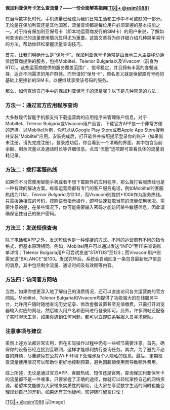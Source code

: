 **保加利亚保号卡怎么查流量？——一份全面解答指南[[TG💪+ @esim1088](https://t.me/s/esim1088)]**

在当今数字化时代，手机流量已经成为我们日常生活和工作中不可或缺的一部分。无论是在保加利亚还是其他国家，流量查询都是每位用户必须掌握的基本技能之一。对于持有保加利亚保号卡（即本地运营商发行的SIM卡）的用户来说，了解如何查询自己的流量使用情况显得尤为重要。这篇文章将为你详细介绍几种简单易行的方法，帮助你轻松掌握流量查询技巧。

首先，让我们明确什么是“保号卡”。保加利亚保号卡通常是由当地三大主要移动通信运营商提供的服务，包括Mobiltel、Telenor Bulgaria以及Vivacom（前身为BTC）。这些运营商提供的服务覆盖范围广、信号稳定，并且拥有丰富的套餐选择，适合不同需求的用户群体。而所谓的“保号卡”，顾名思义就是保留原有号码的基础上更换新的SIM卡，以便继续享受该号码的服务。

那么，如何查询自己手中的保加利亚保号卡的流量呢？以下是几种常见的方法：

### 方法一：通过官方应用程序查询

大多数现代智能手机都支持下载运营商的应用程序来管理账户信息。对于Mobiltel、Telenor Bulgaria或Vivacom用户而言，下载官方APP是一个非常方便的选择。以Mobiltel为例，你可以从Google Play Store或者Apple App Store搜索并安装“Mobiltel”应用。安装完成后，打开软件并按照提示登录你的账户（如果尚未注册，请先完成注册）。登录成功后，你会看到一个清晰的界面，其中包含当前余额、剩余流量以及通话时长等详细信息。点击“流量”选项即可查看具体的流量消耗记录。

### 方法二：拨打客服热线

如果你不习惯使用智能手机或者不想下载额外的应用程序，那么拨打客服热线也是一种有效的解决方案。每家运营商都有专门的客户服务电话，例如Mobiltel的客服热线为*111#，Telenor Bulgaria为*123#，而Vivacom则提供*100#作为服务热线。只需拨通相应的号码，按照语音指示操作，即可快速获取当前的流量使用状况。需要注意的是，在某些情况下，你可能需要输入密码才能访问某些敏感信息，因此请确保记住自己的账户密码。

### 方法三：发送短信查询

除了电话和APP之外，发送短信也是一种便捷的方式。不同的运营商有不同的指令格式，但基本原理相同。例如，Mobiltel用户可以通过发送“INFO”至111来查询账单详情；Telenor Bulgaria用户可尝试发送“STATUS”至123；而Vivacom用户则需发送“BALANCE”至100。发送完毕后，系统会自动回复一条包含最新账户信息的消息，其中包括剩余流量、通话时间及有效期等内容。

### 方法四：访问官方网站

当然，如果你想更深入地了解自己的消费情况，还可以直接访问各大运营商的官方网站。Mobiltel、Telenor Bulgaria和Vivacom均提供了功能强大的在线服务平台，允许用户随时随地查询历史记录、修改套餐设置甚至充值缴费。只需打开浏览器输入对应的网址，然后输入用户名和密码进行登录即可。此外，许多网站还配备了实时聊天工具，如果你遇到任何问题，都可以立即联系客服人员寻求帮助。

### 注意事项与建议

虽然上述方法都非常实用，但在实际操作过程中仍有一些细节需要注意。首先，确保你的设备已经连接到互联网，这样才能顺利执行查询任务。其次，为了避免不必要的麻烦，尽量避免在公共Wi-Fi环境下处理涉及个人隐私的信息。最后，定期检查流量使用情况可以帮助你更好地控制预算，避免因超额使用而导致额外费用。

综上所述，无论是通过官方APP、客服热线、短信还是官网，查询保加利亚保号卡的流量都不是一件难事。只要掌握了正确的途径，你就可以轻松掌控自己的网络资源。希望本文能够为大家带来实质性的帮助，让大家在享受数字生活的同时也能合理规划自己的开销。如果还有其他疑问，欢迎随时留言讨论！

[[TG💪+ @esim1088](https://t.me/s/esim1088) ![Image](https://i.postimg.cc/4NQfJmqS/Snipaste-2025-05-13-00-14-12.png)]